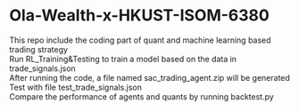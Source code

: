 # Ola-Wealth-x-HKUST-ISOM-6380
This repo include the coding part of quant and machine learning based trading strategy<br />
Run RL_Training&Testing to train a model based on the data in trade_signals.json<br />
After running the code, a file named sac_trading_agent.zip will be generated<br />
Test with file test_trade_signals.json<br />
Compare the performance of agents and quants by running backtest.py<br />
